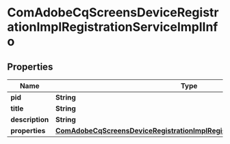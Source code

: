
# ComAdobeCqScreensDeviceRegistrationImplRegistrationServiceImplInfo

## Properties
Name | Type | Description | Notes
------------ | ------------- | ------------- | -------------
**pid** | **String** |  |  [optional]
**title** | **String** |  |  [optional]
**description** | **String** |  |  [optional]
**properties** | [**ComAdobeCqScreensDeviceRegistrationImplRegistrationServiceImplProperties**](ComAdobeCqScreensDeviceRegistrationImplRegistrationServiceImplProperties.md) |  |  [optional]




